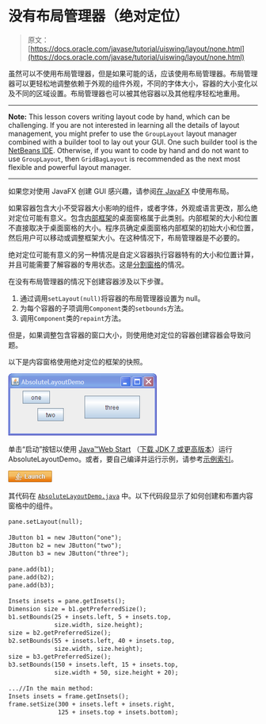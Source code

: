 # 没有布局管理器（绝对定位）

> 原文： [https://docs.oracle.com/javase/tutorial/uiswing/layout/none.html](https://docs.oracle.com/javase/tutorial/uiswing/layout/none.html)

虽然可以不使用布局管理器，但是如果可能的话，应该使用布局管理器。布局管理器可以更轻松地调整依赖于外观的组件外观，不同的字体大小，容器的大小变化以及不同的区域设置。布局管理器也可以被其他容器以及其他程序轻松地重用。

* * *

**Note:** This lesson covers writing layout code by hand, which can be challenging. If you are not interested in learning all the details of layout management, you might prefer to use the `GroupLayout` layout manager combined with a builder tool to lay out your GUI. One such builder tool is the [NetBeans IDE](../learn/index.html). Otherwise, if you want to code by hand and do not want to use `GroupLayout`, then `GridBagLayout` is recommended as the next most flexible and powerful layout manager.

* * *

如果您对使用 JavaFX 创建 GUI 感兴趣，请参阅[在 JavaFX](https://docs.oracle.com/javase/8/javafx/layout-tutorial/index.html) 中使用布局。

如果容器包含大小不受容器大小影响的组件，或者字体，外观或语言更改，那么绝对定位可能有意义。包含[内部框架](../components/internalframe.html)的桌面窗格属于此类别。内部框架的大小和位置不直接取决于桌面窗格的大小。程序员确定桌面窗格内部框架的初始大小和位置，然后用户可以移动或调整框架大小。在这种情况下，布局管理器是不必要的。

绝对定位可能有意义的另一种情况是自定义容器执行容器特有的大小和位置计算，并且可能需要了解容器的专用状态。这是[分割窗格](../components/splitpane.html)的情况。

在没有布局管理器的情况下创建容器涉及以下步骤。

1.  通过调用`setLayout(null)`将容器的布局管理器设置为 null。
2.  为每个容器的子项调用`Component`类的`setbounds`方法。
3.  调用`Component`类的`repaint`方法。

但是，如果调整包含容器的窗口大小，则使用绝对定位的容器创建容器会导致问题。

以下是内容窗格使用绝对定位的框架的快照。

![A snapshot of AbsoluteLayoutDemo](img/643a1facdbb21dcd4739a132a45c8e1b.jpg)

单击“启动”按钮以使用 [Java™Web Start](http://www.oracle.com/technetwork/java/javase/javawebstart/index.html) （[下载 JDK 7 或更高版本](http://www.oracle.com/technetwork/java/javase/downloads/index.html)）运行 AbsoluteLayoutDemo。或者，要自己编译并运行示例，请参考[示例索引](../examples/layout/index.html#AbsoluteLayoutDemo)。

[![Launches the AbsoluteLayoutDemo example](img/4707a69a17729d71c56b2bdbbb4cc61c.jpg)](https://docs.oracle.com/javase/tutorialJWS/samples/uiswing/AbsoluteLayoutDemoProject/AbsoluteLayoutDemo.jnlp)

其代码在 [`AbsoluteLayoutDemo.java`](../examples/layout/AbsoluteLayoutDemoProject/src/layout/AbsoluteLayoutDemo.java) 中。以下代码段显示了如何创建和布置内容窗格中的组件。

```
pane.setLayout(null);

JButton b1 = new JButton("one");
JButton b2 = new JButton("two");
JButton b3 = new JButton("three");

pane.add(b1);
pane.add(b2);
pane.add(b3);

Insets insets = pane.getInsets();
Dimension size = b1.getPreferredSize();
b1.setBounds(25 + insets.left, 5 + insets.top,
             size.width, size.height);
size = b2.getPreferredSize();
b2.setBounds(55 + insets.left, 40 + insets.top,
             size.width, size.height);
size = b3.getPreferredSize();
b3.setBounds(150 + insets.left, 15 + insets.top,
             size.width + 50, size.height + 20);

...//In the main method:
Insets insets = frame.getInsets();
frame.setSize(300 + insets.left + insets.right,
              125 + insets.top + insets.bottom);

```